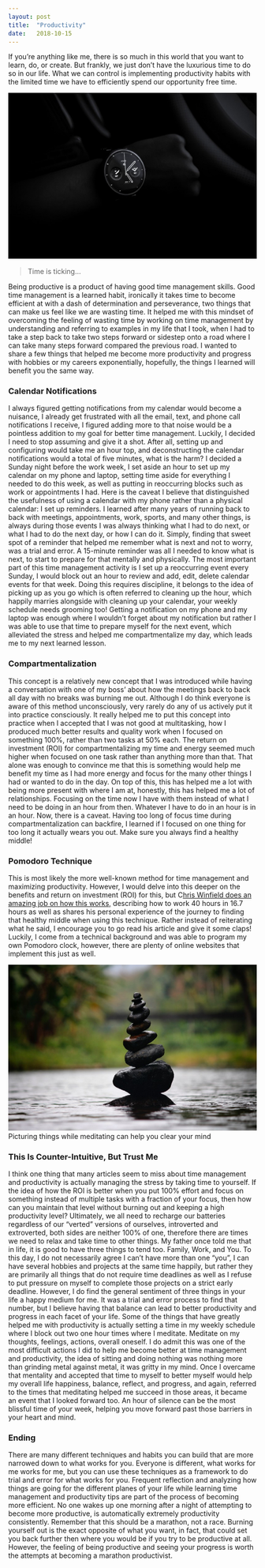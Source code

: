 ```yaml
---
layout:	post
title:	"Productivity"
date:	2018-10-15
---
```


  If you’re anything like me, there is so much in this world that you want to learn, do, or create. But frankly, we just don’t have the luxurious time to do so in our life. What we can control is implementing productivity habits with the limited time we have to efficiently spend our opportunity free time.

![](/img/1*03trDcoAOygoWW6eU3Kz9g.jpeg)
> Time is ticking…

Being productive is a product of having good time management skills. Good time management is a learned habit, ironically it takes time to become efficient at with a dash of determination and perseverance, two things that can make us feel like we are wasting time. It helped me with this mindset of overcoming the feeling of wasting time by working on time management by understanding and referring to examples in my life that I took, when I had to take a step back to take two steps forward or sidestep onto a road where I can take many steps forward compared the previous road. I wanted to share a few things that helped me become more productivity and progress with hobbies or my careers exponentially, hopefully, the things I learned will benefit you the same way.

### Calendar Notifications

I always figured getting notifications from my calendar would become a nuisance, I already get frustrated with all the email, text, and phone call notifications I receive, I figured adding more to that noise would be a pointless addition to my goal for better time management. Luckily, I decided I need to stop assuming and give it a shot. After all, setting up and configuring would take me an hour top, and deconstructing the calendar notifications would a total of five minutes, what is the harm? I decided a Sunday night before the work week, I set aside an hour to set up my calendar on my phone and laptop, setting time aside for everything I needed to do this week, as well as putting in reoccurring blocks such as work or appointments I had. Here is the caveat I believe that distinguished the usefulness of using a calendar with my phone rather than a physical calendar: I set up reminders. I learned after many years of running back to back with meetings, appointments, work, sports, and many other things, is always during those events I was always thinking what I had to do next, or what I had to do the next day, or how I can do it. Simply, finding that sweet spot of a reminder that helped me remember what is next and not to worry, was a trial and error. A 15-minute reminder was all I needed to know what is next, to start to prepare for that mentally and physically. The most important part of this time management activity is I set up a reoccurring event every Sunday, I would block out an hour to review and add, edit, delete calendar events for that week. Doing this requires discipline, it belongs to the idea of picking up as you go which is often referred to cleaning up the hour, which happily marries alongside with cleaning up your calendar, your weekly schedule needs grooming too! Getting a notification on my phone and my laptop was enough where I wouldn’t forget about my notification but rather I was able to use that time to prepare myself for the next event, which alleviated the stress and helped me compartmentalize my day, which leads me to my next learned lesson.

### Compartmentalization

This concept is a relatively new concept that I was introduced while having a conversation with one of my boss’ about how the meetings back to back all day with no breaks was burning me out. Although I do think everyone is aware of this method unconsciously, very rarely do any of us actively put it into practice consciously. It really helped me to put this concept into practice when I accepted that I was not good at multitasking, how I produced much better results and quality work when I focused on something 100%, rather than two tasks at 50% each. The return on investment (ROI) for compartmentalizing my time and energy seemed much higher when focused on one task rather than anything more than that. That alone was enough to convince me that this is something would help me benefit my time as I had more energy and focus for the many other things I had or wanted to do in the day. On top of this, this has helped me a lot with being more present with where I am at, honestly, this has helped me a lot of relationships. Focusing on the time now I have with them instead of what I need to be doing in an hour from then. Whatever I have to do in an hour is in an hour. Now, there is a caveat. Having too long of focus time during compartmentalization can backfire, I learned if I focused on one thing for too long it actually wears you out. Make sure you always find a healthy middle!

### Pomodoro Technique

This is most likely the more well-known method for time management and maximizing productivity. However, I would delve into this deeper on the benefits and return on investment (ROI) for this, but C[hris Winfield does an amazing job on how this works,](https://medium.com/swlh/how-to-work-40-hours-in-16-7-d9038681e652) describing how to work 40 hours in 16.7 hours as well as shares his personal experience of the journey to finding that healthy middle when using this technique. Rather instead of reiterating what he said, I encourage you to go read his article and give it some claps! Luckily, I come from a technical background and was able to program my own Pomodoro clock, however, there are plenty of online websites that implement this just as well.

![](/img/1*ojHAJr6qL005Bz-kDHlrag.jpeg)Picturing things while meditating can help you clear your mind

### This Is Counter-Intuitive, But Trust Me

I think one thing that many articles seem to miss about time management and productivity is actually managing the stress by taking time to yourself. If the idea of how the ROI is better when you put 100% effort and focus on something instead of multiple tasks with a fraction of your focus, then how can you maintain that level without burning out and keeping a high productivity level? Ultimately, we all need to recharge our batteries regardless of our “verted” versions of ourselves, introverted and extroverted, both sides are neither 100% of one, therefore there are times we need to relax and take time to other things. My father once told me that in life, it is good to have three things to tend too. Family, Work, and You. To this day, I do not necessarily agree I can’t have more than one “you”, I can have several hobbies and projects at the same time happily, but rather they are primarily all things that do not require time deadlines as well as I refuse to put pressure on myself to complete those projects on a strict early deadline. However, I do find the general sentiment of three things in your life a happy medium for me. It was a trial and error process to find that number, but I believe having that balance can lead to better productivity and progress in each facet of your life. Some of the things that have greatly helped me with productivity is actually setting a time in my weekly schedule where I block out two one hour times where I meditate. Meditate on my thoughts, feelings, actions, overall oneself. I do admit this was one of the most difficult actions I did to help me become better at time management and productivity, the idea of sitting and doing nothing was nothing more than grinding metal against metal, it was gritty in my mind. Once I overcame that mentality and accepted that time to myself to better myself would help my overall life happiness, balance, reflect, and progress, and again, referred to the times that meditating helped me succeed in those areas, it became an event that I looked forward too. An hour of silence can be the most blissful time of your week, helping you move forward past those barriers in your heart and mind.

### Ending

There are many different techniques and habits you can build that are more narrowed down to what works for you. Everyone is different, what works for me works for me, but you can use these techniques as a framework to do trial and error for what works for you. Frequent reflection and analyzing how things are going for the different planes of your life while learning time management and productivity tips are part of the process of becoming more efficient. No one wakes up one morning after a night of attempting to become more productive, is automatically extremely productivity consistently. Remember that this should be a marathon, not a race. Burning yourself out is the exact opposite of what you want, in fact, that could set you back further then where you would be if you try to be productive at all. However, the feeling of being productive and seeing your progress is worth the attempts at becoming a marathon productivist.

  